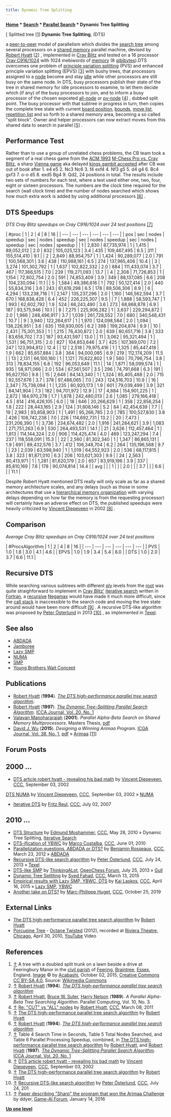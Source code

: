```yaml
---
title: Dynamic Tree Splitting
---
```

**[Home](Home "Home") * [Search](Search "Search") * [Parallel Search](Parallel_Search "Parallel Search") * Dynamic Tree Splitting**

\[ Splitted tree <a id="cite-note-1" href="#cite-ref-1">[1]</a>
**Dynamic Tree Splitting**, (DTS)

a [peer-to-peer](https://en.wikipedia.org/wiki/Peer-to-peer) model of parallelism which divides the [search tree](Search_Tree "Search Tree") among several processors on a [shared memory](Memory#Shared "Memory") parallel machine, devised by [Robert Hyatt](Robert_Hyatt "Robert Hyatt") <a id="cite-note-2" href="#cite-ref-2">[2]</a> , implemented in [Cray Blitz](Cray_Blitz "Cray Blitz") and tested on a 16 processor [Cray C916/1024](Cray_X-MP#C90 "Cray X-MP") with 1024 mebiwords of [memory](Memory "Memory") (8 [gibibytes](https://en.wikipedia.org/wiki/Gibibyte)).DTS overcomes one problem of [principle variation splitting](Parallel_Search#PrincipalVariationSplitting "Parallel Search") (PVS) and enhanced principle variation splitting (EPVS) <a id="cite-note-3" href="#cite-ref-3">[3]</a> with bushy trees, that processors assigned to a [node](Node "Node") become and stay [idle](<https://en.wikipedia.org/wiki/Idle_(CPU)>) while other processors are still busy on the same node. In DTS, busy processors publish their state of the tree in shared memory for idle processors to examine, to let them decide which (if any) of the busy processors to join, and to inform a busy processor of the chosen expceted [all-node](Node_Types#all-nodes "Node Types") or [pv-node](Node_Types#pv-node "Node Types") <a id="cite-note-4" href="#cite-ref-4">[4]</a> , dubbed split point. The busy processor with that subtree in progress in turn, then copies the complete tree state with current [board position](Chess_Position "Chess Position"), [bounds](Bound "Bound"), [move list](Move_List "Move List"), [repetition list](Repetitions#listofkeys "Repetitions") and so forth to a shared memory area, becoming a so called "split block". Owner and helper processors can now extract moves from this shared data to search in parallel <a id="cite-note-5" href="#cite-ref-5">[5]</a> .

## Performance Test

Rather than to use a group of unrelated chess problems, the CB team took a segment of a real chess game from the [ACM 1993](ACM_1993 "ACM 1993") [M-Chess Pro vs. Cray Blitz](ACM_1993#MChessCrayBlitz "ACM 1993"), a sharp [Vienna game](https://en.wikipedia.org/wiki/Vienna_Game) aka delayed [kings gambit accepted](https://en.wikipedia.org/wiki/King%27s_Gambit#King.27s_Gambit_Accepted:_2...exf4) after CB was out of book after 1. e4 e5 2. Nc3 Nc6 3. f4 exf4 4. Nf3 g5 5. d4 g4 6. Bc4 gxf3 7. o-o d5 8. exd5 Bg4 9. Qd2, 24 positions in total. The results include two sets of numbers for each test, where a test used either one, two, four, eight or sixteen processors. The numbers are the clock time required for the search (wall clock time) and the number of nodes searched which shows how much extra work is added by using additional processors <a id="cite-note-6" href="#cite-ref-6">[6]</a> .

## DTS Speedups

*DTS Cray Blitz speedups on Cray C916/1024 over 24 test positions* <a id="cite-note-7" href="#cite-ref-7">[7]</a>

|  #proc
|  1
|  2
|  4
|  8
|  16
|
| --- | --- | --- | --- | --- | --- |
|  pos
|  sec
|  nodes
|  speedup
|  sec
|  nodes
|  speedup
|  sec
|  nodes
|  speedup
|  sec
|  nodes
|  speedup
|  sec
|  nodes
|  speedup
|
|  1
|  2,830
|  87,735,974
|  1
|  1,415
|  89,052,012
|  2.0
|  832
|  105,025,123
|  3.4
|  435
|  109,467,495
|  6.5
|  311
|  155,514,410
|  9.1
|
|  2
|  2,849
|  88,954,757
|  1
|  1,424
|  90,289,077
|  2.0
|  791
|  100,568,301
|  3.6
|  438
|  110,988,161
|  6.5
|  274
|  137,965,406
|  10.4
|
|  3
|  3,274
|  101,302,792
|  1
|  1,637
|  102,822,332
|  2.0
|  884
|  111,433,074
|  3.7
|  467
|  117,366,515
|  7.0
|  239
|  119,271,093
|  13.7
|
|  4
|  2,308
|  71,726,853
|  1
|  1,154
|  72,802,754
|  2.0
|  591
|  74,853,409
|  3.9
|  349
|  88,137,085
|  6.6
|  208
|  104,230,094
|  11.1
|
|  5
|  1,584
|  49,386,616
|  1
|  792
|  50,127,414
|  2.0
|  440
|  55,834,316
|  3.6
|  243
|  61,619,298
|  6.5
|  178
|  89,506,306
|  8.9
|
|  6
|  4,294
|  133,238,718
|  1
|  2,147
|  135,237,296
|  2.0
|  1,160
|  146,562,594
|  3.7
|  670
|  168,838,428
|  6.4
|  452
|  226,225,307
|  9.5
|
|  7
|  1,888
|  58,593,747
|  1
|  993
|  62,602,792
|  1.9
|  524
|  66,243,490
|  3.6
|  273
|  68,868,878
|  6.9
|  187
|  93,575,946
|  10.1
|
|  8
|  7,275
|  225,906,282
|  1
|  3,637
|  229,294,872
|  2.0
|  1,966
|  248,496,917
|  3.7
|  1,039
|  261,728,552
|  7.0
|  680
|  340,548,431
|  10.7
|
|  9
|  3,940
|  122,264,617
|  1
|  1,970
|  124,098,584
|  2.0
|  1,094
|  138,226,951
|  3.6
|  635
|  159,930,005
|  6.2
|  398
|  199,204,874
|  9.9
|
|  10
|  2,431
|  75,301,353
|  1
|  1,215
|  76,430,872
|  2.0
|  639
|  80,651,716
|  3.8
|  333
|  83,656,702
|  7.3
|  187
|  93,431,597
|  13.0
|
|  11
|  3,062
|  95,321,494
|  1
|  1,531
|  96,751,315
|  2.0
|  827
|  104,853,646
|  3.7
|  425
|  107,369,070
|  7.2
|  247
|  123,994,812
|  12.4
|
|  12
|  2,518
|  79,975,416
|  1
|  1,325
|  85,447,418
|  1.9
|  662
|  85,657,884
|  3.8
|  364
|  94,000,085
|  6.9
|  219
|  112,174,209
|  11.5
|
|  13
|  2,131
|  66,100,160
|  1
|  1,121
|  70,622,802
|  1.9
|  560
|  70,796,754
|  3.8
|  313
|  78,834,155
|  6.8
|  192
|  96,053,649
|  11.1
|
|  14
|  1,871
|  58,099,574
|  1
|  935
|  58,971,066
|  2.0
|  534
|  67,561,507
|  3.5
|  296
|  74,791,668
|  6.3
|  191
|  95,627,150
|  9.8
|
|  15
|  2,648
|  84,143,340
|  1
|  1,324
|  85,405,488
|  2.0
|  715
|  92,557,676
|  3.7
|  378
|  97,486,065
|  7.0
|  243
|  124,516,703
|  10.9
|
|  16
|  2,347
|  75,738,094
|  1
|  1,235
|  80,920,173
|  1.9
|  601
|  79,039,499
|  3.9
|  321
|  84,141,904
|  7.3
|  182
|  94,701,972
|  12.9
|
|  17
|  4,884
|  154,901,225
|  1
|  2,872
|  184,970,278
|  1.7
|  1,878
|  242,480,013
|  2.6
|  1,085
|  279,166,418
|  4.5
|  814
|  416,426,105
|  6.0
|
|  18
|  646
|  20,266,629
|  1
|  358
|  22,856,254
|  1.8
|  222
|  28,443,165
|  2.9
|  124
|  31,608,146
|  5.2
|  84
|  42,454,639
|  7.7
|
|  19
|  2,983
|  93,858,903
|  1
|  1,491
|  95,266,785
|  2.0
|  785
|  100,527,830
|  3.8
|  426
|  108,742,238
|  7.0
|  226
|  114,692,731
|  13.2
|
|  20
|  7,473
|  231,206,390
|  1
|  3,736
|  234,674,482
|  2.0
|  1,916
|  241,284,621
|  3.9
|  1,083
|  271,751,263
|  6.9
|  530
|  264,493,531
|  14.1
|
|  21
|  3,626
|  112,457,464
|  1
|  1,813
|  114,144,324
|  2.0
|  906
|  114,425,474
|  4.0
|  489
|  123,247,294
|  7.4
|  237
|  118,558,091
|  15.3
|
|  22
|  2,560
|  81,302,340
|  1
|  1,347
|  86,865,131
|  1.9
|  691
|  89,432,576
|  3.7
|  412
|  106,348,704
|  6.2
|  264
|  135,196,568
|  9.7
|
|  23
|  2,039
|  63,598,940
|  1
|  1,019
|  64,552,923
|  2.0
|  536
|  68,117,815
|  3.8
|  323
|  81,871,010
|  6.3
|  206
|  103,621,303
|  9.9
|
|  24
|  2,563
|  80,413,971
|  1
|  1,281
|  81,620,179
|  2.0
|  657
|  83,919,196
|  3.9
|  337
|  85,810,169
|  7.6
|  178
|  90,074,814
|  14.4
|
|  avg
|  |  |  1
|  |  |  2.0
|  |  |  3.7
|  |  |  6.6
|  |  |  11.1
|

Despite Robert Hyatt mentioned DTS really will only scale as far as a shared memory architecture scales, and any delays (such as those in some architectures that use a [hierarchical memory organization](NUMA "NUMA") with varying delays depending on how far the memory is from the requesting processor) will certainly have an adverse effect on DTS, the published speedups were heavily criticized by [Vincent Diepeveen](Vincent_Diepeveen "Vincent Diepeveen") in 2002 <a id="cite-note-8" href="#cite-ref-8">[8]</a> .

## Comparison

*Average Cray Blitz speedups on Cray C916/1024 over 24 test positions*

|  #ProcsAlgorithm
|  1
|  2
|  4
|  8
|  16
|
| --- | --- | --- | --- | --- | --- |
|  PVS
|  1.0
|  1.8
|  3.0
|  4.1
|  4.6
|
|  EPVS
|  1.0
|  1.9
|  3.4
|  5.4
|  6.0
|
|  DTS
|  1.0
|  2.0
|  3.7
|  6.6
|  11.1
|

## Recursive DTS

While searching various subtrees with different [ply](Ply "Ply") levels from the [root](Root "Root") was quite straighforward to implement in [Cray Blitz'](Cray_Blitz "Cray Blitz") [iterative search](Iterative_Search "Iterative Search") written in [Fortran](Fortran "Fortran"), a [recursive](Recursion "Recursion") [Negamax](Negamax "Negamax") would have made it much more difficult, since the [call stack](Stack#Hardware "Stack") is inaccessible to the search code and moving the tree state around would have been more difficult <a id="cite-note-9" href="#cite-ref-9">[9]</a> . A recursive DTS-like algorithm was proposed by [Peter Österlund](Peter_%C3%96sterlund "Peter Österlund") in 2013 <a id="cite-note-10" href="#cite-ref-10">[10]</a> , as implemented in [Texel](Texel "Texel").

## See also

- [ABDADA](ABDADA "ABDADA")
- [Jamboree](Jamboree "Jamboree")
- [Lazy SMP](Lazy_SMP "Lazy SMP")
- [NUMA](NUMA "NUMA")
- [SMP](SMP "SMP")
- [Young Brothers Wait Concept](Young_Brothers_Wait_Concept "Young Brothers Wait Concept")

## Publications

- [Robert Hyatt](Robert_Hyatt "Robert Hyatt") (**1994**). *[The DTS high-performance parallel tree search algorithm](http://www.craftychess.com/hyatt/search.html)*.
- [Robert Hyatt](Robert_Hyatt "Robert Hyatt") (**1997**). *[The Dynamic Tree-Splitting Parallel Search Algorithm](http://www.craftychess.com/hyatt/search.html)*. [ICCA Journal, Vol. 20, No. 1](ICGA_Journal#20_1 "ICGA Journal")
- [Valavan Manohararajah](Valavan_Manohararajah "Valavan Manohararajah") (**2001**). *Parallel Alpha-Beta Search on Shared Memory Multiprocessors*. Masters Thesis, [pdf](http://www.top-5000.nl/ps/Parallel%20Alpha-Beta%20Search%20on%20Shared%20Memory%20Multiprocessors.pdf)
- [David J. Wu](David_J._Wu "David J. Wu") (**2015**). *Designing a Winning Arimaa Program*. [ICGA Journal, Vol. 38, No. 1](ICGA_Journal#38_1 "ICGA Journal"), [pdf](http://icosahedral.net/downloads/djwu2015arimaa_color.pdf) » [Arimaa](Arimaa "Arimaa") <a id="cite-note-11" href="#cite-ref-11">[11]</a>

## Forum Posts

## 2000 ...

- [DTS article robert hyatt - revealing his bad math](https://www.stmintz.com/ccc/index.php?id=249457) by [Vincent Diepeveen](Vincent_Diepeveen "Vincent Diepeveen"), [CCC](CCC "CCC"), September 03, 2002

[DTS NUMA](https://www.stmintz.com/ccc/index.php?id=249651) by [Vincent Diepeveen](Vincent_Diepeveen "Vincent Diepeveen"), [CCC](CCC "CCC"), September 03, 2002 » [NUMA](NUMA "NUMA")

- [Iterative DTS](http://www.talkchess.com/forum/viewtopic.php?t=14832) by [Fritz Reul](Fritz_Reul "Fritz Reul"), [CCC](CCC "CCC"), July 02, 2007

## 2010 ...

- [DTS Structure](http://www.talkchess.com/forum/viewtopic.php?t=34561) by [Edmund Moshammer](Edmund_Moshammer "Edmund Moshammer"), [CCC](CCC "CCC"), May 28, 2010 » Dynamic Tree Splitting, [Iterative Search](Iterative_Search "Iterative Search")
- [DTS-ification of YBWC](http://www.talkchess.com/forum/viewtopic.php?t=34633) by [Marco Costalba](Marco_Costalba "Marco Costalba"), [CCC](CCC "CCC"), June 01, 2010
- [Parallelization questions, ABDADA or DTS?](http://www.talkchess.com/forum/viewtopic.php?t=42986) by [Benjamin Rosseaux](index.php?title=Benjamin_Rosseaux&action=edit&redlink=1 "Benjamin Rosseaux (page does not exist)"), [CCC](CCC "CCC"), March 23, 2012 » [ABDADA](ABDADA "ABDADA")
- [Recursive DTS-like search algorithm](http://www.talkchess.com/forum/viewtopic.php?t=48752) by [Peter Österlund](Peter_%C3%96sterlund "Peter Österlund"), [CCC](CCC "CCC"), July 24, 2013 » [Texel](Texel "Texel")
- [DTS-like SMP](http://www.open-chess.org/viewtopic.php?f=5&t=2378) by [ThinkingALot](ThinkingALot "ThinkingALot"), [OpenChess Forum](Computer_Chess_Forums "Computer Chess Forums"), July 25, 2013 » [Gull](Gull "Gull")
- [Dynamic Tree Splitting](http://www.talkchess.com/forum/viewtopic.php?t=55649) by [Syed Fahad](Syed_Fahad "Syed Fahad"), [CCC](CCC "CCC"), March 13, 2015
- [Empirical results with Lazy SMP, YBWC, DTS](http://www.talkchess.com/forum/viewtopic.php?t=56019) by [Kai Laskos](Kai_Laskos "Kai Laskos"), [CCC](CCC "CCC"), April 16, 2015 » [Lazy SMP](Lazy_SMP "Lazy SMP"), [YBWC](Young_Brothers_Wait_Concept "Young Brothers Wait Concept")
- [Another take on DTS?](http://www.talkchess.com/forum3/viewtopic.php?f=7&t=72167) by [Marc-Philippe Huget](Marc-Philippe_Huget "Marc-Philippe Huget"), [CCC](CCC "CCC"), October 25, 2019

## External Links

- [The DTS high-performance parallel tree search algorithm](http://www.craftychess.com/hyatt/search.html) by [Robert Hyatt](Robert_Hyatt "Robert Hyatt")
- [Porcupine Tree](Category:Porcupine_Tree "Category:Porcupine Tree") - [Octane Twisted](https://en.wikipedia.org/wiki/Octane_Twisted) (2012), recorded at [Riviera Theatre](https://en.wikipedia.org/wiki/Riviera_Theater), [Chicago](https://en.wikipedia.org/wiki/Chicago,_Illinois), April 30, 2010, [YouTube](https://en.wikipedia.org/wiki/YouTube) Video

## References

1. <a id="cite-ref-1" href="#cite-note-1">↑</a> A tree with a doubled split trunk on a lawn beside a drive at Feeringbury Manor in the [civil parish](https://en.wikipedia.org/wiki/Civil_parish) of [Feering](https://en.wikipedia.org/wiki/Feering), [Braintree](https://en.wikipedia.org/wiki/Braintree_District), [Essex](https://en.wikipedia.org/wiki/Essex), England. [Image](https://commons.wikimedia.org/wiki/File:Feeringbury_Manor_split_double_trunk_tree,_Feering_Essex_England_1.jpg) © by [Acabashi](https://commons.wikimedia.org/wiki/User:Acabashi), October 02, 2015, [Creative Commons CC BY-SA 4.0](https://creativecommons.org/licenses/by-sa/4.0/deed.en), Source: [Wikimedia Commons](https://en.wikipedia.org/wiki/Wikimedia_Commons)
1. <a id="cite-ref-2" href="#cite-note-2">↑</a> [Robert Hyatt](Robert_Hyatt "Robert Hyatt") (**1994**). *[The DTS high-performance parallel tree search algorithm](http://www.craftychess.com/hyatt/search.html)*
1. <a id="cite-ref-3" href="#cite-note-3">↑</a> [Robert Hyatt](Robert_Hyatt "Robert Hyatt"), [Bruce W. Suter](Bruce_W._Suter "Bruce W. Suter"), [Harry Nelson](Harry_Nelson "Harry Nelson") (**1989**). *A Parallel Alpha-Beta Tree Searching Algorithm*. Parallel Computing, Vol. 10, No. 3.
1. <a id="cite-ref-4" href="#cite-note-4">↑</a> [Re: "CUT" vs "ALL" nodes](http://www.talkchess.com/forum/viewtopic.php?topic_view=threads&p=398061&t=38317) by [Robert Hyatt](Robert_Hyatt "Robert Hyatt"), [CCC](CCC "CCC"), March 08, 2011
1. <a id="cite-ref-5" href="#cite-note-5">↑</a> [The DTS high-performance parallel tree search algorithm](http://www.craftychess.com/hyatt/search.html) by [Robert Hyatt](Robert_Hyatt "Robert Hyatt")
1. <a id="cite-ref-6" href="#cite-note-6">↑</a> [Robert Hyatt](Robert_Hyatt "Robert Hyatt") (**1994**). *[The DTS high-performance parallel tree search algorithm](http://www.craftychess.com/hyatt/search.html)*
1. <a id="cite-ref-7" href="#cite-note-7">↑</a> Table 4 Search Time in Seconds, Table 5 Total Nodes Searched, and Table 6 Parallel Processing Speedup, combined, in [The DTS high-performance parallel tree search algorithm](http://www.craftychess.com/hyatt/search.html) by [Robert Hyatt](Robert_Hyatt "Robert Hyatt"), and [Robert Hyatt](Robert_Hyatt "Robert Hyatt") (**1997**). *[The Dynamic Tree-Splitting Parallel Search Algorithm](http://www.craftychess.com/hyatt/search.html)*. [ICCA Journal, Vol. 20, No. 1](ICGA_Journal#20_1 "ICGA Journal")
1. <a id="cite-ref-8" href="#cite-note-8">↑</a> [DTS article robert hyatt - revealing his bad math](https://www.stmintz.com/ccc/index.php?id=249457) by [Vincent Diepeveen](Vincent_Diepeveen "Vincent Diepeveen"), [CCC](CCC "CCC"), September 03, 2002
1. <a id="cite-ref-9" href="#cite-note-9">↑</a> [The DTS high-performance parallel tree search algorithm](http://www.craftychess.com/hyatt/search.html) by [Robert Hyatt](Robert_Hyatt "Robert Hyatt")
1. <a id="cite-ref-10" href="#cite-note-10">↑</a> [Recursive DTS-like search algorithm](http://www.talkchess.com/forum/viewtopic.php?t=48752) by [Peter Österlund](Peter_%C3%96sterlund "Peter Österlund"), [CCC](CCC "CCC"), July 24, 201
1. <a id="cite-ref-11" href="#cite-note-11">↑</a> [Paper describing "Sharp" the program that won the Arimaa Challenge](https://www.game-ai-forum.org/viewtopic.php?f=2&t=83) by ddyer, [Game-AI Forum](Computer_Chess_Forums "Computer Chess Forums"), January 14, 2016

**[Up one level](Parallel_Search "Parallel Search")**

